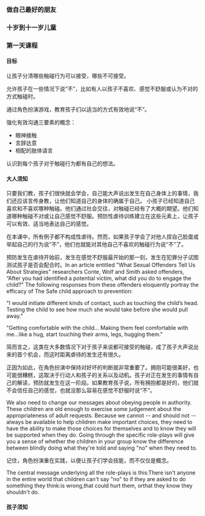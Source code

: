 ### 做自己最好的朋友

### 十岁到十一岁儿童

### 第一天课程

#### 目标

让孩子分清哪些触碰行为可以接受，哪些不可接受。

允许孩子在一些情况下说“不”，比如有人以孩子不喜欢、感觉不舒服或认为不对的方式触碰时。

通过角色扮演游戏，教育孩子们以适当的方式有效地说“不”。

强化有效沟通三要素的概念：
* 眼神接触
* 言辞达意
* 相配的肢体语言

认识到每个孩子对于触碰行为都有自己的想法。

#### 大人须知

只要我们教，孩子们很快就会学会，自己能大声说出发生在自己身体上的事情，我们还应该言传身教，让他们知道自己的身体的确属于自己。 小孩子已经知道自己喜欢和不喜欢哪种触碰。他们通过社会交往，对触碰已经有了大概的期望。他们知道哪种触碰不对或让自己感觉不舒服。预防性虐待训练建立在这些元素上，让孩子可以有效、适当地表达自己的感觉。

在本课中，所有例子都不构成性虐待。然而，如果孩子学会了对他人捏自己脸蛋或举起自己的行为说“不”，他们也就能对其他自己不喜欢的触碰行为说“不”了。

预防发生在虐待开始前，发生在感觉不舒服最开始的那一刻，发生在犯罪分子试图测试孩子是否会配合时。In an article entitled "What Sexual Offenders Tell Us About Strategies" researchers Conte, Wolf and Smith asked offenders, “After you had identified a potential victim, what did you do to engage the child?" The following responses from these offenders eloquently portray the efficacy of The Safe child approach to prevention:


"I would initiate different kinds of contact, such as touching the child’s head. Testing the child to see how much she would take before she would pull away."

"Getting comfortable with the child... Making them feel comfortable with me...like a hug, start touching their arms, legs, hugging them."

简而言之，这类在大多数情况下对于孩子来说都可接受的触碰，成了孩子大声说出来的首个机会，而这时距离虐待的发生还有很久。

正因为如此，在角色扮演中保持对好坏的判断就非常重要了。拥抱可能很美好，也可能很糟糕，这取决于行动人和孩子的关系以及动机。孩子对正在发生的事情有自己的解读，预防就发生在这一阶段。如果教育孩子说，所有拥抱都是好的，他们就不会信任自己的感觉，也就没那么容易在感觉不舒服时说“不”。

We also need to change our messages about obeying people in authority. These children are old enough to exercise some judgement about the appropriateness of adult requests. Because we cannot -- and should not -- always be available to help children make important choices, they need to have the ability to make those choices for themselves and to know they will be supported when they do. Going through the specific role-plays will give you a sense of whether the children in your group know the difference between blindly doing what they're told and saying "no" when they need to.

记住，角色扮演重在实践，以便让孩子们学会技能，而不仅仅是概念。

The central message underlying all the role-plays is this:There isn't anyone in the entire world that children can't say "no" to if they are asked to do something they think:is wrong,that could hurt them, orthat they know they shouldn't do.

#### 孩子须知





